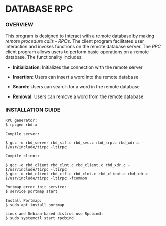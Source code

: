 # DATABASE RPC

### **OVERVIEW**

This program is designed to interact with a remote database by making *remote procedure calls* - *RPCs*. The client program facilitates user interaction and invokes functions on the remote database server. The *RPC* client program allows users to perform basic operations on a remote database. The functionality includes:


 - **Initialization**: Initializes the connection with the remote server

 - **Insertion**: Users can insert a word into the remote database

 - **Search**: Users can search for a word in the remote database

 - **Removal**: Users can remove a word from the remote database


### **INSTALLATION GUIDE**
```
RPC generator:
$ rpcgen rbd.x
```

```
Compile server:

$ gcc -o rbd_server rbd_sif.c rbd_svc.c rbd_srp.c rbd_xdr.c -I/usr/include/tirpc -ltirpc
```


```
Compile client:

$ gcc -o rbd_client rbd_clnt.c rbd_client.c rbd_xdr.c -I/usr/include/tirpc -ltirpc
$ gcc -o rbd_client rbd_cif.c rbd_clnt.c rbd_client.c rbd_xdr.c -I/usr/include/tirpc -ltirpc -fcommon
```

```
Portmap error init service:
$ service portmap start
  
Install Portmap:
$ sudo apt install portmap

Linux and Debian-based distros use Rpcbind:
$ sudo systemctl start rpcbind
```